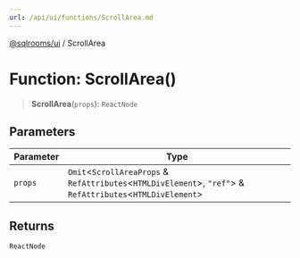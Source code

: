 ```yaml
---
url: /api/ui/functions/ScrollArea.md
---
```

[@sqlrooms/ui](../index.md) / ScrollArea

# Function: ScrollArea()

> **ScrollArea**(`props`): `ReactNode`

## Parameters

| Parameter | Type |
| ------ | ------ |
| `props` | `Omit`<`ScrollAreaProps` & `RefAttributes`<`HTMLDivElement`>, `"ref"`> & `RefAttributes`<`HTMLDivElement`> |

## Returns

`ReactNode`
